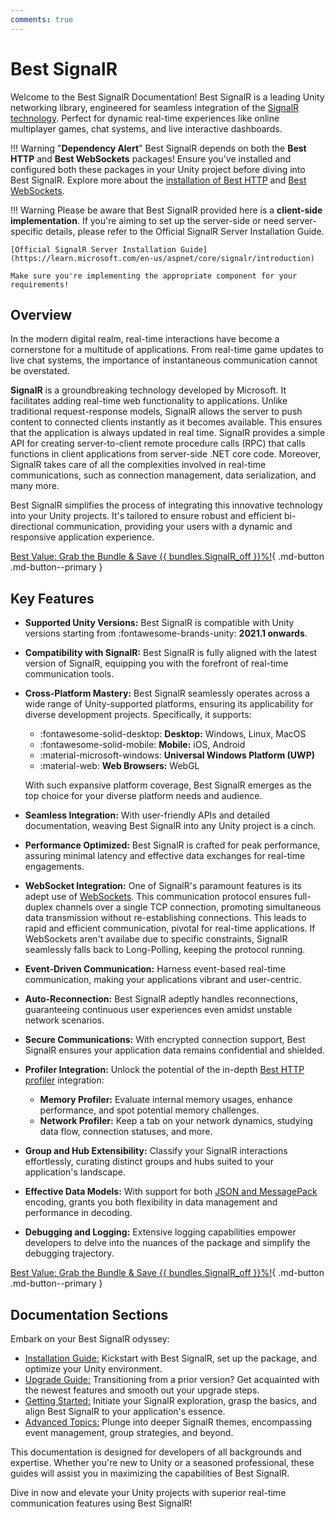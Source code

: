 ```yaml
---
comments: true
---
```


# Best SignalR

Welcome to the Best SignalR Documentation! Best SignalR is a leading Unity networking library, engineered for seamless integration of the [SignalR technology](https://learn.microsoft.com/en-us/aspnet/core/signalr/introduction). 
Perfect for dynamic real-time experiences like online multiplayer games, chat systems, and live interactive dashboards.

!!! Warning "**Dependency Alert**"
    Best SignalR depends on both the **Best HTTP** and **Best WebSockets** packages! 
    Ensure you've installed and configured both these packages in your Unity project before diving into Best SignalR. 
    Explore more about the [installation of Best HTTP](../HTTP/installation.md) and [Best WebSockets](../WebSockets/installation.md).

!!! Warning
	Please be aware that Best SignalR provided here is a **client-side implementation**. If you're aiming to set up the server-side or need server-specific details, please refer to the Official SignalR Server Installation Guide.

	[Official SignalR Server Installation Guide](https://learn.microsoft.com/en-us/aspnet/core/signalr/introduction)
	
	Make sure you're implementing the appropriate component for your requirements!

## Overview
In the modern digital realm, real-time interactions have become a cornerstone for a multitude of applications.
From real-time game updates to live chat systems, the importance of instantaneous communication cannot be overstated. 

**SignalR** is a groundbreaking technology developed by Microsoft. It facilitates adding real-time web functionality to applications.
Unlike traditional request-response models, SignalR allows the server to push content to connected clients instantly as it becomes available.
This ensures that the application is always updated in real time. 
SignalR provides a simple API for creating server-to-client remote procedure calls (RPC) that calls functions in client applications from server-side .NET core code. 
Moreover, SignalR takes care of all the complexities involved in real-time communications, such as connection management, data serialization, and many more.

Best SignalR simplifies the process of integrating this innovative technology into your Unity projects.
It's tailored to ensure robust and efficient bi-directional communication, providing your users with a dynamic and responsive application experience.

<!--[Buy Now on :fontawesome-brands-unity: Asset Store](https://assetstore.unity.com/packages/slug/268760?aid=1101lfX8E){ .md-button .md-button--primary }-->
[Best Value: Grab the Bundle & Save {{ bundles.SignalR_off }}%!](https://assetstore.unity.com/packages/slug/268836?aid=1101lfX8E){ .md-button .md-button--primary }

## Key Features
- **Supported Unity Versions:** Best SignalR is compatible with Unity versions starting from :fontawesome-brands-unity: **2021.1 onwards**.
- **Compatibility with SignalR:** Best SignalR is fully aligned with the latest version of SignalR, equipping you with the forefront of real-time communication tools.
- **Cross-Platform Mastery:** Best SignalR seamlessly operates across a wide range of Unity-supported platforms, ensuring its applicability for diverse development projects. Specifically, it supports:

    - :fontawesome-solid-desktop: **Desktop:** Windows, Linux, MacOS
    - :fontawesome-solid-mobile:  **Mobile:** iOS, Android
    - :material-microsoft-windows: **Universal Windows Platform (UWP)**
    - :material-web: **Web Browsers:** WebGL

    With such expansive platform coverage, Best SignalR emerges as the top choice for your diverse platform needs and audience.

- **Seamless Integration:** With user-friendly APIs and detailed documentation, weaving Best SignalR into any Unity project is a cinch.
- **Performance Optimized:** Best SignalR is crafted for peak performance, assuring minimal latency and effective data exchanges for real-time engagements.
- **WebSocket Integration:** One of SignalR's paramount features is its adept use of [WebSockets](../WebSockets/index.md).
This communication protocol ensures full-duplex channels over a single TCP connection, promoting simultaneous data transmission without re-establishing connections.
This leads to rapid and efficient communication, pivotal for real-time applications.
If WebSockets aren't availabe due to specific constraints, SignalR seamlessly falls back to Long-Polling, keeping the protocol running.
- **Event-Driven Communication:** Harness event-based real-time communication, making your applications vibrant and user-centric.
- **Auto-Reconnection:** Best SignalR adeptly handles reconnections, guaranteeing continuous user experiences even amidst unstable network scenarios.
- **Secure Communications:** With encrypted connection support, Best SignalR ensures your application data remains confidential and shielded.
- **Profiler Integration:** Unlock the potential of the in-depth [Best HTTP profiler](../Shared/profiler/index.md) integration:
    - **Memory Profiler:** Evaluate internal memory usages, enhance performance, and spot potential memory challenges.
    - **Network Profiler:** Keep a tab on your network dynamics, studying data flow, connection statuses, and more.
- **Group and Hub Extensibility:** Classify your SignalR interactions effortlessly, curating distinct groups and hubs suited to your application's landscape.
- **Effective Data Models:** With support for both [JSON and MessagePack](intermediate-topics/encoders.md) encoding, grants you both flexibility in data management and performance in decoding.
- **Debugging and Logging:** Extensive logging capabilities empower developers to delve into the nuances of the package and simplify the debugging trajectory.

<!--[Buy Now on :fontawesome-brands-unity: Asset Store](https://assetstore.unity.com/packages/slug/268760?aid=1101lfX8E){ .md-button .md-button--primary }-->
[Best Value: Grab the Bundle & Save {{ bundles.SignalR_off }}%!](https://assetstore.unity.com/packages/slug/268836?aid=1101lfX8E){ .md-button .md-button--primary }

## Documentation Sections
Embark on your Best SignalR odyssey:

- [Installation Guide:](installation.md) Kickstart with Best SignalR, set up the package, and optimize your Unity environment.
- [Upgrade Guide:](upgrade-guide.md) Transitioning from a prior version? Get acquainted with the newest features and smooth out your upgrade steps.
- [Getting Started:](getting-started/index.md) Initiate your SignalR exploration, grasp the basics, and align Best SignalR to your application's essence.
- [Advanced Topics:](intermediate-topics/index.md) Plunge into deeper SignalR themes, encompassing event management, group strategies, and beyond.

This documentation is designed for developers of all backgrounds and expertise. 
Whether you're new to Unity or a seasoned professional, these guides will assist you in maximizing the capabilities of Best SignalR.

Dive in now and elevate your Unity projects with superior real-time communication features using Best SignalR!